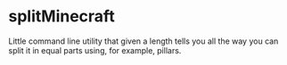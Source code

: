 # splitMinecraft
Little command line utility that given a length tells you all the way you can split it in equal parts using, for example, pillars.
